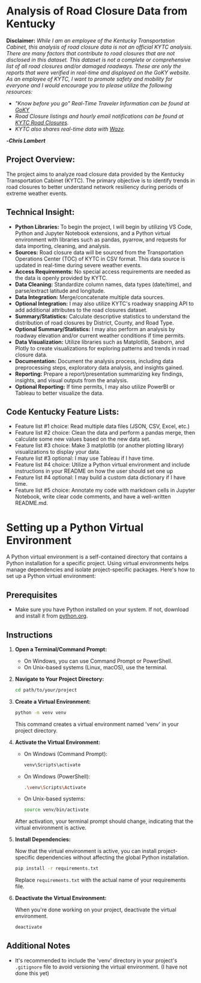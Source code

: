 # Analysis of Road Closure Data from Kentucky

**Disclaimer:** _While I am an employee of the Kentucky Transportation Cabinet, this analysis of road closure data is not an official KYTC analysis.  There are many factors that contribute to road closures that are not disclosed in this dataset.  This dataset is not a complete or comprehensive list of all road closures and/or damaged roadways.  These are only the reports that were verified in real-time and displayed on the GoKY website.  As an employee of KYTC, I want to promote safety and mobility for everyone and I would encourage you to please utilize the following resources:_

* _"Know before you go" Real-Time Traveler Information can be found at [GoKY](https://goky.ky.gov)_
* _Road Closure listings and hourly email notifications can be found at [KYTC Road Closures](https://transportation.ky.gov/Pages/Weather-Related-Road-Closures.aspx)._
* _KYTC also shares real-time data with [Waze](https://www.waze.com/en/live-map/directions?latlng=37.50318937824072%2C-85.23742675781251)._

**-_Chris Lambert_**

## Project Overview:
The project aims to analyze road closure data provided by the Kentucky Transportation Cabinet (KYTC). The primary objective is to identify trends in road closures to better understand network resiliency during periods of extreme weather events.


## Technical Insight:
- **Python Libraries:** To begin the project, I will begin by utilizing VS Code, Python and Jupyter Notebook extensions, and a Python virtual environment with libraries such as pandas, pyarrow, and requests for data importing, cleaning, and analysis.
- **Sources:** Road closure data will be sourced from the Transportation Operations Center (TOC) of KYTC in CSV format. This data source is updated in real-time during severe weather events.
- **Access Requirements:** No special access requirements are needed as the data is openly provided by KYTC.
- **Data Cleaning:** Standardize column names, data types (date/time), and parse/extract latitude and longitude.
- **Data Integration:** Merge/concatenate multiple data sources.
- **Optional Integration:** I may also utilize KYTC's roadway snapping API to add additional attributes to the road closures dataset.
- **Summary/Statistics:** Calculate descriptive statistics to understand the distribution of road closures by District, County, and Road Type.
- **Optional Summary/Statistics:** I may also perform an analysis by roadway elevation and/or current weather conditions if time permits.
- **Data Visualization:** Utilize libraries such as Matplotlib, Seaborn, and Plotly to create visualizations for exploring patterns and trends in road closure data.
- **Documentation:** Document the analysis process, including data preprocessing steps, exploratory data analysis, and insights gained.
- **Reporting:** Prepare a report/presentation summarizing key findings, insights, and visual outputs from the analysis.
- **Optional Reporting:** If time permits, I may also utilize PowerBI or Tableau to better visualize the data.

## Code Kentucky Feature Lists:
- Feature list #1 choice: Read multiple data files (JSON, CSV, Excel, etc.)
- Feature list #2 choice: Clean the data and perform a pandas merge, then calculate some new values based on the new data set.
- Feature list #3 choice: Make 3 matplotlib (or another plotting library) visualizations to display your data.
- Feature list #3 optional: I may use Tableau if I have time.
- Feature list #4 choice: Utilize a Python virtual environment and include instructions in your README on how the user should set one up
- Feature list #4 optional: I may build a custom data dictionary if I have time.
- Feature list #5 choice: Annotate my code with markdown cells in Jupyter Notebook, write clear code comments, and have a well-written README.md. 


# Setting up a Python Virtual Environment

A Python virtual environment is a self-contained directory that contains a Python installation for a specific project. Using virtual environments helps manage dependencies and isolate project-specific packages. Here's how to set up a Python virtual environment:

## Prerequisites

- Make sure you have Python installed on your system. If not, download and install it from [python.org](https://www.python.org/).

## Instructions

1. **Open a Terminal/Command Prompt:**

    - On Windows, you can use Command Prompt or PowerShell.
    - On Unix-based systems (Linux, macOS), use the terminal.

2. **Navigate to Your Project Directory:**

    ```bash
    cd path/to/your/project
    ```

3. **Create a Virtual Environment:**

    ```bash
    python -m venv venv
    ```

    This command creates a virtual environment named 'venv' in your project directory.

4. **Activate the Virtual Environment:**

    - On Windows (Command Prompt):

        ```bash
        venv\Scripts\activate
        ```

    - On Windows (PowerShell):

        ```bash
        .\venv\Scripts\Activate
        ```

    - On Unix-based systems:

        ```bash
        source venv/bin/activate
        ```

    After activation, your terminal prompt should change, indicating that the virtual environment is active.

5. **Install Dependencies:**

    Now that the virtual environment is active, you can install project-specific dependencies without affecting the global Python installation.

    ```bash
    pip install -r requirements.txt
    ```

    Replace `requirements.txt` with the actual name of your requirements file.

6. **Deactivate the Virtual Environment:**

    When you're done working on your project, deactivate the virtual environment.

    ```bash
    deactivate
    ```

## Additional Notes

- It's recommended to include the 'venv' directory in your project's `.gitignore` file to avoid versioning the virtual environment.
(I have not done this yet)
